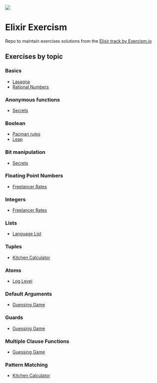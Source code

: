 <p align="left">
   <img src="https://dg8krxphbh767.cloudfront.net/tracks/elixir.svg" />
</p>

# Elixir Exercism

Repo to maintain exercises solutions from the [Elixir track by Exercism.io](https://exercism.org/tracks/elixir)

## Exercises by topic
### Basics
- [Lasagna](./lasagna)
- [Rational Numbers](./rational-numbers)
### Anonymous functions
- [Secrets](./secrets)
### Boolean
- [Pacman rules](./pacman-rules)
- [Leap]('./leap')
### Bit manipulation
- [Secrets](./secrets)
### Floating Point Numbers
- [Freelancer Rates](./freelancer-rates)
### Integers
- [Freelancer Rates](./freelancer-rates)
### Lists
- [Language List](./language-list)
### Tuples
- [Kitchen Calculator](./kitchen-calculator)
### Atoms
- [Log Level](./log-level)
### Default Arguments
- [Guessing Game](./guessing-game)
### Guards
- [Guessing Game](./guessing-game)
### Multiple Clause Functions
- [Guessing Game](./guessing-game)
### Pattern Matching
- [Kitchen Calculator](./kitchen-calculator)
